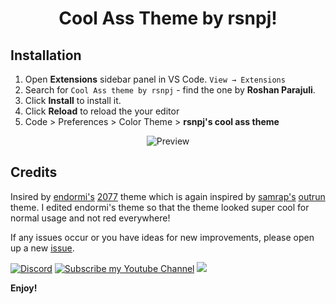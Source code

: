 <h1 align="center">
  Cool Ass Theme by rsnpj!
</h1>



## Installation

1. Open **Extensions** sidebar panel in VS Code. `View → Extensions`
2. Search for `Cool Ass theme by rsnpj` - find the one by **Roshan Parajuli**.
3. Click **Install** to install it.
4. Click **Reload** to reload the your editor
5. Code > Preferences > Color Theme > **rsnpj's cool ass theme**


<p align="center">
<img src="https://imgur.com/ujc7E1v.jpg" alt="Preview">
</p>

## Credits

Insired by <a href="https://github.com/endormi/">endormi's</a> <a href="https://github.com/endormi/vscode-2077-theme"> 2077</a> theme which is again inspired by [samrap's](https://github.com/samrap) [outrun](https://github.com/samrap/outrun-theme-vscode) theme. I edited endormi's theme so that the theme looked super cool for normal usage and not red everywhere!

If any issues occur or you have ideas for new improvements, please open up a new [issue](https://github.com/rsnpj/Cool-Ass-Theme-for-VSCode/issues/).

[![Discord](https://img.shields.io/discord/731350802039439371?color=brightgreen&label=Join%20my%20Discord&logo=discord&logoColor=white&style=for-the-badge)](https://discord.gg/ztuGGYw)
<a href="https://www.youtube.com/channel/UCVJyOzRYgyZWz-27mJaUCCA?sub_confirmation=1"><img src="https://img.shields.io/badge/Subscribe%20my-Youtube%20Channel-red.svg?style=for-the-badge&logo=youtube" alt="Subscribe my Youtube Channel"></a>
<a href="https://www.linkedin.com/in/rsnpj/"><img src="https://img.shields.io/badge/Connect%20on-LinkedIn-blue.svg?style=for-the-badge&logo=LinkedIn"></a>


**Enjoy!**
